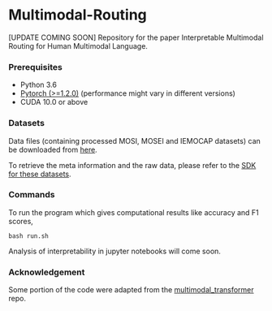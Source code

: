 # Multimodal-Routing
[UPDATE COMING SOON] Repository for the paper Interpretable Multimodal Routing for Human Multimodal Language.

### Prerequisites
- Python 3.6
- [Pytorch (>=1.2.0)](https://pytorch.org/) (performance might vary in different versions)
- CUDA 10.0 or above

### Datasets

Data files (containing processed MOSI, MOSEI and IEMOCAP datasets) can be downloaded from [here](https://www.dropbox.com/sh/hyzpgx1hp9nj37s/AAB7FhBqJOFDw2hEyvv2ZXHxa?dl=0).

To retrieve the meta information and the raw data, please refer to the [SDK for these datasets](https://github.com/A2Zadeh/CMU-MultimodalSDK).

### Commands
To run the program which gives computational results like accuracy and F1 scores, 

```bash run.sh```

Analysis of interpretability in jupyter notebooks will come soon.

### Acknowledgement
Some portion of the code were adapted from the [multimodal_transformer](https://github.com/yaohungt/Multimodal-Transformer) repo.

